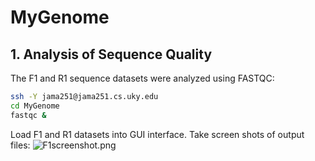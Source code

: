 # MyGenome

## 1. Analysis of Sequence Quality
The F1 and R1 sequence datasets were analyzed using FASTQC:
```bash
ssh -Y jama251@jama251.cs.uky.edu
cd MyGenome
fastqc &
```
Load F1 and R1 datasets into GUI interface.
Take screen shots of output files:
![F1screenshot.png](/data/F1screenshot.png)
